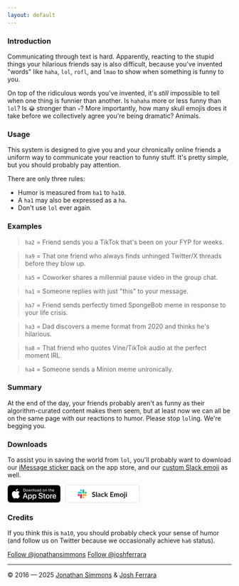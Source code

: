 ```yaml
---
layout: default
---
```


### Introduction

Communicating through text is hard. Apparently, reacting to the stupid things your hilarious friends say is also difficult, because you've invented "words" like `haha`, `lol`, `rofl`, and `lmao` to show when something is funny to you.

On top of the ridiculous words you've invented, it's _still_ impossible to tell when one thing is funnier than another. Is `hahaha` more or less funny than `lol`? Is `😂` stronger than `💀`? More importantly, how many skull emojis does it take before we collectively agree you're being dramatic? Animals.

### Usage

This system is designed to give you and your chronically online friends a uniform way to communicate your reaction to funny stuff. It's pretty simple, but you should probably pay attention.

There are only three rules:

- Humor is measured from `ha1` to `ha10`.
- A `ha1` may also be expressed as a `ha`.
- Don't use `lol` ever again.

### Examples

> `ha2` = Friend sends you a TikTok that's been on your FYP for weeks.

> `ha9` = That one friend who always finds unhinged Twitter/X threads before they blow up.

> `ha5` = Coworker shares a millennial pause video in the group chat.

> `ha1` = Someone replies with just "this" to your message.

> `ha7` = Friend sends perfectly timed SpongeBob meme in response to your life crisis.

> `ha3` = Dad discovers a meme format from 2020 and thinks he's hilarious.

> `ha8` = That friend who quotes Vine/TikTok audio at the perfect moment IRL.

> `ha4` = Someone sends a Minion meme unironically.

### Summary

At the end of the day, your friends probably aren't as funny as their algorithm-curated content makes them seem, but at least now we can all be on the same page with our reactions to humor. Please stop `lol`ing. We're begging you.

### Downloads

To assist you in saving the world from `lol`, you'll probably want to download our [iMessage sticker pack](https://apps.apple.com/us/app/the-haha-scale-sticker-pack/id1158631658) on the app store, and our [custom Slack emoji](https://hahascale.lol/haha-scale-slack-emoji.zip) as well.

<a href="https://apps.apple.com/us/app/the-haha-scale-sticker-pack/id1158631658" style="display:inline-block;float:left;margin-right:10px;"><img src="app-store-badge.svg" alt="Download on the App Store" style="height:40px;"></a> <a href="https://hahascale.lol/haha-scale-slack-emoji.zip" style="align-items:center;color:#000;background-color:#fff;border:1px solid #ddd;border-radius:4px;display:inline-flex;font-family:Lato, sans-serif;font-size:16px;font-weight:600;height:38px;justify-content:center;text-decoration:none;width:165px"><svg xmlns="http://www.w3.org/2000/svg" style="height:20px;width:20px;margin-right:12px" viewBox="0 0 122.8 122.8"><path d="M25.8 77.6c0 7.1-5.8 12.9-12.9 12.9S0 84.7 0 77.6s5.8-12.9 12.9-12.9h12.9v12.9zm6.5 0c0-7.1 5.8-12.9 12.9-12.9s12.9 5.8 12.9 12.9v32.3c0 7.1-5.8 12.9-12.9 12.9s-12.9-5.8-12.9-12.9V77.6z" fill="#e01e5a"></path><path d="M45.2 25.8c-7.1 0-12.9-5.8-12.9-12.9S38.1 0 45.2 0s12.9 5.8 12.9 12.9v12.9H45.2zm0 6.5c7.1 0 12.9 5.8 12.9 12.9s-5.8 12.9-12.9 12.9H12.9C5.8 58.1 0 52.3 0 45.2s5.8-12.9 12.9-12.9h32.3z" fill="#36c5f0"></path><path d="M97 45.2c0-7.1 5.8-12.9 12.9-12.9s12.9 5.8 12.9 12.9-5.8 12.9-12.9 12.9H97V45.2zm-6.5 0c0 7.1-5.8 12.9-12.9 12.9s-12.9-5.8-12.9-12.9V12.9C64.7 5.8 70.5 0 77.6 0s12.9 5.8 12.9 12.9v32.3z" fill="#2eb67d"></path><path d="M77.6 97c7.1 0 12.9 5.8 12.9 12.9s-5.8 12.9-12.9 12.9-12.9-5.8-12.9-12.9V97h12.9zm0-6.5c-7.1 0-12.9-5.8-12.9-12.9s5.8-12.9 12.9-12.9h32.3c7.1 0 12.9 5.8 12.9 12.9s-5.8 12.9-12.9 12.9H77.6z" fill="#ecb22e"></path></svg>Slack Emoji</a>

### Credits

If you think this is `ha10`, you should probably check your sense of humor (and follow us on Twitter because we occasionally achieve `ha6` status).

<a href="https://twitter.com/jonathansimmons?ref_src=twsrc%5Etfw" class="twitter-follow-button" data-size="large" data-dnt="true" data-show-count="false">Follow @jonathansimmons</a><script async src="https://platform.twitter.com/widgets.js" charset="utf-8"></script>
<a href="https://twitter.com/joshferrara?ref_src=twsrc%5Etfw" class="twitter-follow-button" data-size="large" data-dnt="true" data-show-count="false">Follow @joshferrara</a><script async src="https://platform.twitter.com/widgets.js" charset="utf-8"></script>

<hr>

<span class="copyright">&copy; 2016 — 2025 [Jonathan Simmons](http://jonathandsimmons.com/) & [Josh Ferrara](http://joshferrara.com)</span>
